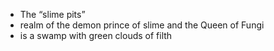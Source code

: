 - The “slime pits” 
- realm of the demon prince of slime and the Queen of Fungi
- is a swamp with green clouds of filth
